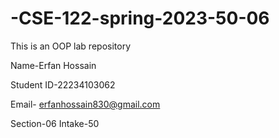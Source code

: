 # -CSE-122-spring-2023-50-06
This is an OOP lab repository

Name-Erfan Hossain

Student ID-22234103062

Email- erfanhossain830@gmail.com

Section-06
Intake-50

